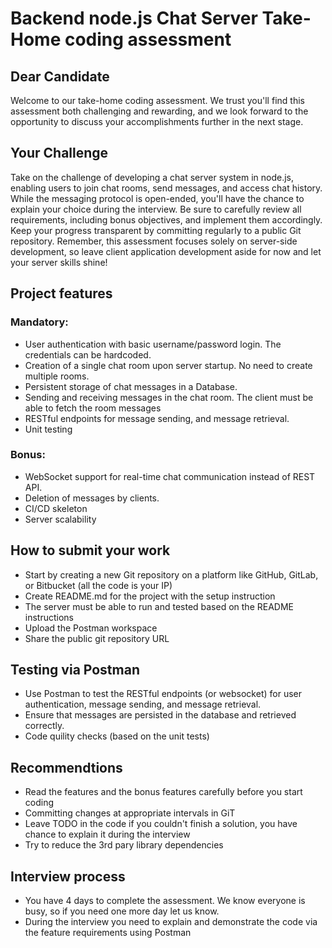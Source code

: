 # Backend node.js Chat Server Take-Home coding assessment

## Dear Candidate
Welcome to our take-home coding assessment. We trust you'll find this assessment both challenging and rewarding, and we look forward to the opportunity to discuss your accomplishments further in the next stage.

## Your Challenge
Take on the challenge of developing a chat server system in node.js, enabling users to join chat rooms, send messages, and access chat history. While the messaging protocol is open-ended, you'll have the chance to explain your choice during the interview. Be sure to carefully review all requirements, including bonus objectives, and implement them accordingly. Keep your progress transparent by committing regularly to a public Git repository. Remember, this assessment focuses solely on server-side development, so leave client application development aside for now and let your server skills shine!

## Project features

### Mandatory:
- User authentication with basic username/password login. The credentials can be hardcoded.
- Creation of a single chat room upon server startup. No need to create multiple rooms.
- Persistent storage of chat messages in a Database.
- Sending and receiving messages in the chat room. The client must be able to fetch the room messages
- RESTful endpoints for message sending, and message retrieval.
- Unit testing

### Bonus:
- WebSocket support for real-time chat communication instead of REST API.
- Deletion of messages by clients.
- CI/CD skeleton
- Server scalability

## How to submit your work
- Start by creating a new Git repository on a platform like GitHub, GitLab, or Bitbucket (all the code is your IP)
- Create README.md for the project with the setup instruction
- The server must be able to run and tested based on the README instructions
- Upload the Postman workspace
- Share the public git repository URL

## Testing via Postman
- Use Postman to test the RESTful endpoints (or websocket) for user authentication, message sending, and message retrieval.
- Ensure that messages are persisted in the database and retrieved correctly.
- Code quility checks (based on the unit tests)

## Recommendtions
- Read the features and the bonus features carefully before you start coding
- Committing changes at appropriate intervals in GiT
- Leave TODO in the code if you couldn't finish a solution, you have chance to explain it during the interview
- Try to reduce the 3rd pary library dependencies

## Interview process
- You have 4 days to complete the assessment. We know everyone is busy, so if you need one more day let us know.
- During the interview you need to explain and demonstrate the code via the feature requirements using Postman